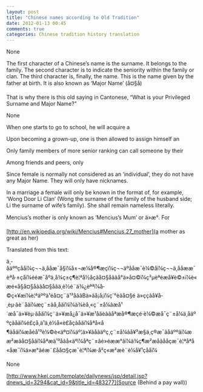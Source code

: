 ```yaml
---
layout: post
title: "Chinese names according to Old Tradition"
date: 2012-01-13 00:45
comments: true
categories: Chinese tradition history translation
---
```


None


The first character of a Chinese’s name is the surname. It belongs to the family. The second character is to indicate the seniority within the family or clan. The third character is, finally, the name. This is the name given by the father at birth. It is also known as ‘Major Name’ (å¤§å)


That is why there is this old saying in Cantonese, “What is your Privileged Surname and Major Name?”


None


When one starts to go to school, he will acquire a 


Upon becoming a grown-up, one is then allowed to assign himself an 


Only family members of more senior ranking can call someone by their 


Among friends and peers, only 


Since female is normally not considered as an ‘individual’,  they do not have any Major Name. They will only have nicknames. 


In a marriage a female will only be known in the format of, for example, ‘Wong Door Li Clan’ (Wong the surname of the family of the husband side; Li the surname of wife’s family). She shall remain nameless literally.


Mencius’s mother is only known as ‘Mencius’s Mum’ or ä»æ°. For 

[http://en.wikipedia.org/wiki/Mencius#Mencius.27_mother](a mother as great as her)


Translated from this text:


ä¸­åäººçåå­ï¼ç¬¬ä¸åå­æ¯å§ï¼å±¬æ¼å®¶æçï¼ç¬¬äºåå­æ¯è¼©åï¼ç¬¬ä¸åå­ææ¯èªå·±çåï¼ééæ¯åºä¸å¾ç±ç¶è¦ªå½åçãå¤§åããå°ä»å¤©ï¼ç²µèªéæå¥è©±ï¼è«æé«å§å¤§åããå¤§åãä¸è½é¨ä¾¿èªªï¼å­©ç«¥æï¼è¦ªäººä¹éå¤ç¨ä¹³åââBä»ãå¡å¡ï¼ç´°èãå¤§é ­ä»ç­ç­ãå¥å­¸èµ·ãè¨åãï¼æç¨±ãå­¸åãï¼ï¼ä¾èå¸«ç¨±å¼ãæå¹´æå¯ä»¥èµ·ãå­ãï¼ç¨ä»¥æå¿å¯ä»¥æ¹åãèããåªæå®¶æçé·è¼©æå¯ç¨±å¼ä¸åäººçãåãï¼é£çå¸ä¹ä¸è½å«è£å­çãåãï¼åªå«å¶ãå­ãï¼æåéå¹³è¼©è«äº¤ï¼äº¦ä»¥ãå­ãäºç¸ç¨±å¼ãå¥³æ§ä¸ç®æ¯ãåäººãï¼ææ²æãå¤§åãï¼åªæä¹³åãå«äºï¼åªç¨±ãé»éææ°ãï¼ä¾ç¶æ²æåãå­å­çæ¯è¦ªåªå«å­æ¯ï¼ä»æ°ãéæ¨£åå¤§çæ¯è¦ªï¼æ­·å²ç«æ²æè¨è¼å¥¹çåå­ï¼


None

[http://www.hkej.com/template/dailynews/jsp/detail.jsp?dnews_id=3294&cat_id=9&title_id=483277](Source (Behind a pay wall))

